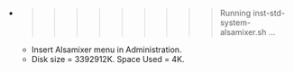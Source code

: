 * >>>>>>>>> Running inst-std-system-alsamixer.sh ...
  * Insert Alsamixer menu in Administration.
  * Disk size = 3392912K. Space Used = 4K.
